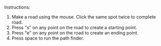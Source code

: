 Instructions:
1) Make a road using the mouse. Click the same spot twice to complete road.
2) Press "s" on any point on the road to create a starting point.
3) Press "e" on any point on the road to create an ending point.
4) Press space to run the path finder.